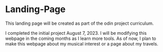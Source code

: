 # Landing-Page
This landing page will be created as part of the odin project curriculum.


I completed the initial project August 7, 2023. I will be modifying this webpage in the coming months as I learn more tools. As of now, I plan to make this webpage about my musical interest or a page about my travels.